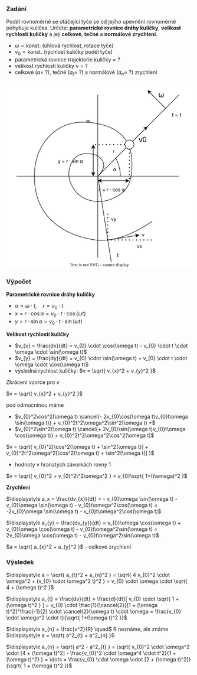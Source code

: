 ### Zadání

Podél rovnoměrně se otáčející tyče se od jejího upevnění rovnoměrně pohybuje kulička. Určete: **parametrické rovnice dráhy kuličky**, **velikost rychlosti kuličky** a její **celkové**, **tečné** a **normálové zrychlení**.

- $\omega = \text{konst.}$ (úhlová rychlost, rotace tyče)
- $v_{0} = \text{konst.}$ (rychlost kuličky podél tyče)
- parametrická rovnice trajektorie kuličky = ?
- velikost rychlosti kuličky v = ?
- celkové ($a = \ ?$), tečné ($a_{t} = \ ?$) a normálové ($a_{n} = \ ?$) zrychlení

![](_assets/priklad2.svg)

### Výpočet

**Parametrické rovnice dráhy kuličky**
- $\alpha = \omega \cdot t, \quad r = v_{0}\cdot t$
- $x = r \cdot \cos \alpha = v_{0} \cdot t \cdot \cos(\omega t)$
- $y = r \cdot \sin \alpha = v_{0} \cdot t \cdot \sin(\omega t)$

**Velikost rychlosti kuličky**
- $v_{x} = \frac{dx}{dt} = v_{0} \cdot \cos(\omega t) - v_{0} \cdot t \cdot \omega \cdot \sin(\omega t)$
- $v_{y} = \frac{dy}{dt} = v_{0} \cdot \sin(\omega t) + v_{0} \cdot t \cdot \omega \cdot \cos(\omega t)$
- výsledná rychlost kuličky: $v = \sqrt{ v_{x}^2 + v_{y}^2 }$

Zkrácení vzorce pro $v$

$v = \sqrt{ v_{x}^2 + v_{y}^2 }$

pod odmocninou máme
- $v_{0}^2\cos^2(\omega t) \cancel{- 2v_{0}\cos(\omega t)v_{0}t\omega \sin(\omega t)} + v_{0}^2t^2\omega^2\sin^2(\omega t) +$
- $v_{0}^2\sin^2(\omega t) \cancel{+ 2v_{0}\sin(\omega t)v_{0}t\omega \cos(\omega t)} + v_{0}^2t^2\omega^2\cos^2(\omega t)$

$v = \sqrt{ v_{0}^2[\cos^2(\omega t) + \sin^2(\omega t)] + v_{0}^2t^2\omega^2[\cos^2(\omega t) + \sin^2(\omega t)] }$
- hodnoty v hranatých závorkách rovny 1

$v = \sqrt{ v_{0}^2 + v_{0}^2t^2\omega^2 } = v_{0}\sqrt{ 1+(t\omega)^2 }$

**Zrychlení**

$\displaystyle a_x = \frac{dv_{x}}{dt} = - v_{0}\omega \sin(\omega t) - v_{0}\omega \sin(\omega t) - v_{0}t\omega^2\cos(\omega t) = -2v_{0}\omega \sin(\omega t) - v_{0}t\omega^2\cos(\omega t)$

$\displaystyle a_{y} = \frac{dv_{y}}{dt} = v_{0}\omega \cos(\omega t) + v_{0}\omega \cos(\omega t) - v_{0}t\omega^2\sin(\omega t) = 2v_{0}\omega \cos(\omega t) - v_{0}t\omega^2\sin(\omega t)$

$a = \sqrt{ a_{x}^2 + a_{y}^2 }$ - celkové zrychlení

### Výsledek

$\displaystyle a = \sqrt{ a_{t}^2 + a_{n}^2 } = \sqrt{ 4 v_{0}^2 \cdot \omega^2 + (v_{0} \cdot \omega^2 t)^2 } = v_{0} \cdot \omega \cdot \sqrt{ 4 + (\omega t)^2 }$

$\displaystyle a_{t} = \frac{dv}{dt} = \frac{d}{dt}[ v_{0} \cdot \sqrt{ 1 + (\omega t)^2 } ] = v_{0} \cdot \frac{1}{\cancel{2}}[1 + (\omega t)^2]^\frac{-1}{2} \cdot \cancel{2}(\omega t) \cdot \omega = \frac{v_{0} \cdot \omega^2 \cdot t}{\sqrt{ 1+(\omega t)^2 }}$

$\displaystyle a_{n} = \frac{v^2}{R} \quad$ R neznáme, ale známe $\displaystyle a = \sqrt{ a^2_{t} + a^2_{n} }$

$\displaystyle a_{n} = \sqrt{ a^2 - a^2_{t} } = \sqrt{ v_{0}^2 \cdot \omega^2 \cdot [4 + (\omega t)^2] - \frac{v_{0}^2 \cdot \omega^4 \cdot t^2}{1 + (\omega t)^2} } = \dots = \frac{v_{0} \cdot \omega \cdot [2 + (\omega t)^2]}{\sqrt{ 1 + (\omega t)^2 }}$